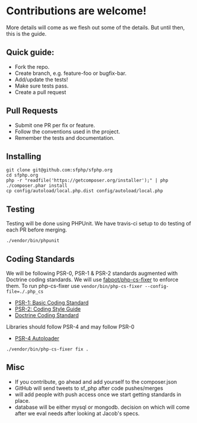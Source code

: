 # Contributions are welcome!
More details will come as we flesh out some of the details. But until then, this is the guide.

## Quick guide:

 * Fork the repo.
 * Create branch, e.g. feature-foo or bugfix-bar.
 * Add/update the tests!
 * Make sure tests pass.
 * Create a pull request

## Pull Requests

 * Submit one PR per fix or feature.
 * Follow the conventions used in the project.
 * Remember the tests and documentation.


## Installing

```
git clone git@github.com:sfphp/sfphp.org
cd sfphp.org
php -r "readfile('https://getcomposer.org/installer');" | php
./composer.phar install
cp config/autoload/local.php.dist config/autoload/local.php
```

## Testing

Testing will be done using PHPUnit. We have travis-ci setup to do testing of each PR before merging.

```
./vendor/bin/phpunit
```

## Coding Standards
We will be following PSR-0, PSR-1 & PSR-2 standards augmented with Doctrine coding standards. We will use [fabpot/php-cs-fixer](https://github.com/FriendsOfPHP/PHP-CS-Fixer) to enforce them.  To run php-cs-fixer use ```vendor/bin/php-cs-fixer --config-file=./.php_cs```

 * [PSR-1: Basic Coding Standard](https://github.com/php-fig/fig-standards/blob/master/accepted/PSR-1-basic-coding-standard.md)
 * [PSR-2: Coding Style Guide](https://github.com/php-fig/fig-standards/blob/master/accepted/PSR-2-coding-style-guide.md)
 * [Doctrine Coding Standard](https://github.com/deeky666/doctrine-coding-standard/blob/master/Docs/README.md)

Libraries should follow PSR-4 and may follow PSR-0

* [PSR-4 Autoloader](http://www.php-fig.org/psr/psr-4/)

```
./vendor/bin/php-cs-fixer fix .
```

## Misc
 * If you contribute, go ahead and add yourself to the composer.json
 * GitHub will send tweets to sf_php after code pushes/merges
 * will add people with push access once we start getting standards in place.
 * database will be either mysql or mongodb. decision on which will come after we eval needs after looking at Jacob's specs.
